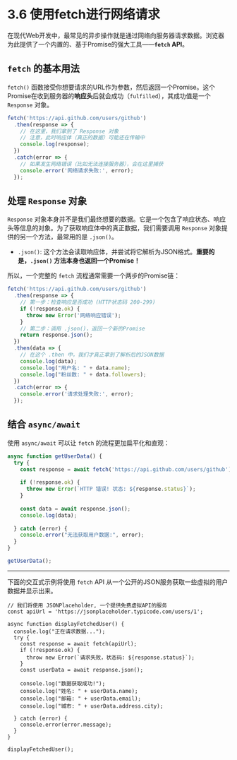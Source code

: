 # 3.6 使用fetch进行网络请求

在现代Web开发中，最常见的异步操作就是通过网络向服务器请求数据。浏览器为此提供了一个内置的、基于Promise的强大工具——**`fetch` API**。

## `fetch` 的基本用法

`fetch()` 函数接受你想要请求的URL作为参数，然后返回一个Promise。这个Promise在收到服务器的**响应头**后就会成功（`fulfilled`），其成功值是一个 `Response` 对象。

```javascript
fetch('https://api.github.com/users/github')
  .then(response => {
    // 在这里，我们拿到了 Response 对象
    // 注意，此时响应体（真正的数据）可能还在传输中
    console.log(response);
  })
  .catch(error => {
    // 如果发生网络错误（比如无法连接服务器），会在这里捕获
    console.error('网络请求失败:', error);
  });
```

## 处理 `Response` 对象

`Response` 对象本身并不是我们最终想要的数据。它是一个包含了响应状态、响应头等信息的对象。为了获取响应体中的真正数据，我们需要调用 `Response` 对象提供的另一个方法，最常用的是 `.json()`。

-   `.json()`: 这个方法会读取响应体，并尝试将它解析为JSON格式。**重要的是，`.json()` 方法本身也返回一个Promise！**

所以，一个完整的 `fetch` 流程通常需要一个两步的Promise链：

```javascript
fetch('https://api.github.com/users/github')
  .then(response => {
    // 第一步：检查响应是否成功 (HTTP状态码 200-299)
    if (!response.ok) {
      throw new Error('网络响应错误');
    }
    // 第二步：调用 .json()，返回一个新的Promise
    return response.json();
  })
  .then(data => {
    // 在这个 .then 中，我们才真正拿到了解析后的JSON数据
    console.log(data);
    console.log("用户名: " + data.name);
    console.log("粉丝数: " + data.followers);
  })
  .catch(error => {
    console.error('请求处理失败:', error);
  });
```

## 结合 `async/await`

使用 `async/await` 可以让 `fetch` 的流程更加扁平化和直观：

```javascript
async function getUserData() {
  try {
    const response = await fetch('https://api.github.com/users/github');
    
    if (!response.ok) {
      throw new Error(`HTTP 错误! 状态: ${response.status}`);
    }
    
    const data = await response.json();
    console.log(data);
    
  } catch (error) {
    console.error("无法获取用户数据:", error);
  }
}

getUserData();
```

---

下面的交互式示例将使用 `fetch` API 从一个公开的JSON服务获取一些虚拟的用户数据并显示出来。

```javascript:interactive
// 我们将使用 JSONPlaceholder, 一个提供免费虚拟API的服务
const apiUrl = 'https://jsonplaceholder.typicode.com/users/1';

async function displayFetchedUser() {
  console.log("正在请求数据...");
  try {
    const response = await fetch(apiUrl);
    if (!response.ok) {
      throw new Error(`请求失败，状态码: ${response.status}`);
    }
    const userData = await response.json();
    
    console.log("数据获取成功!");
    console.log("姓名: " + userData.name);
    console.log("邮箱: " + userData.email);
    console.log("城市: " + userData.address.city);
    
  } catch (error) {
    console.error(error.message);
  }
}

displayFetchedUser();